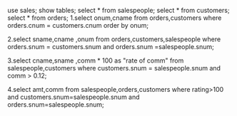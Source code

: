 use sales;
show tables;
select * from salespeople;
select * from customers;
select * from orders;
1.select onum,cname from orders,customers where orders.cnum = customers.cnum  order by onum;

2.select sname,cname ,onum from orders,customers,salespeople 
where orders.snum = customers.snum and orders.snum =salespeople.snum;

3.select cname,sname ,comm * 100 as "rate of comm"  from salespeople,customers 
where customers.snum = salespeople.snum and comm > 0.12;  



4.select amt,comm from salespeople,orders,customers 
where rating>100 and customers.snum=salespeople.snum and orders.snum=salespeople.snum;

